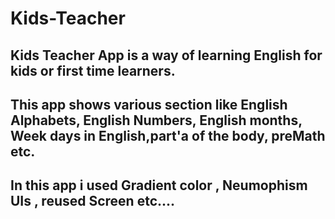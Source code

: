 # Kids-Teacher

## Kids Teacher App is a way of learning English for kids or first time learners.
## This app shows various section like English Alphabets, English Numbers, English months, Week days in English,part'a of the body, preMath etc.
## In this app i used Gradient color , Neumophism UIs , reused Screen etc....
